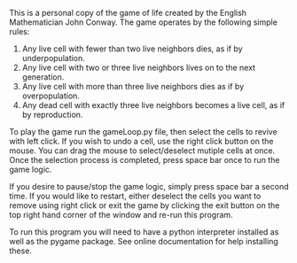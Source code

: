 This is a personal copy of the game of life created by  the English Mathematician John Conway.
The game operates by the following simple rules:

  1. Any live cell with fewer than two live neighbors dies, as if by underpopulation.
  2. Any live cell with two or three live neighbors lives on to the next generation.
  3. Any live cell with more than three live neighbors dies as if by overpopulation.
  4. Any dead cell with exactly three live neighbors becomes a live cell, as if by reproduction.

To play the game run the gameLoop.py file, then select the cells to revive with left click. If you wish to undo a cell,
use the right click button on the mouse. You can drag the mouse to select/deselect mutiple cells at once. Once the selection process is completed,
press space bar once to run the game logic.

If you desire to pause/stop the game logic, simply press space bar a second time. If you would like to restart, either
deselect the cells you want to remove using right click or exit the game by clicking the exit button on the top
right hand corner of the window and re-run this program.

To run this program you will need to have a python interpreter installed as well as the pygame package. See online
documentation for help installing these.
